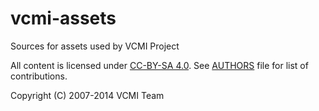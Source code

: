 vcmi-assets
===========

Sources for assets used by VCMI Project

All content is licensed under [CC-BY-SA 4.0](http://creativecommons.org/licenses/by-sa/4.0/). See [AUTHORS](AUTHORS) file for list of contributions.

Copyright (C) 2007-2014 VCMI Team
